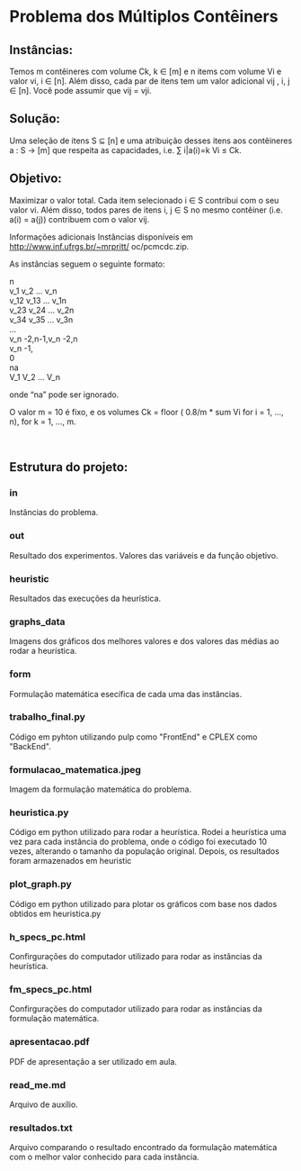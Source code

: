 # Problema dos Múltiplos Contêiners

## Instâncias: 
Temos m contêineres com volume Ck, k ∈ [m] e n items com volume Vi e valor
vi, i ∈ [n]. Além disso, cada par de itens tem um valor adicional vij , i, j ∈ [n]. Você
pode assumir que vij = vji.

## Solução:
Uma seleção de itens S ⊆ [n] e uma atribuição desses itens aos contêineres a : S →
[m] que respeita as capacidades, i.e. ∑
i|a(i)=k Vi ≤ Ck.

## Objetivo:
Maximizar o valor total. Cada item selecionado i ∈ S contribui com o seu valor
vi. Além disso, todos pares de itens i, j ∈ S no mesmo contêiner (i.e. a(i) = a(j))
contribuem com o valor vij.

Informações adicionais Instâncias disponíveis em http://www.inf.ufrgs.br/~mrpritt/
oc/pcmcdc.zip. 

As instâncias seguem o seguinte formato:

n <br>
v_1 v_2 ... v_n <br>
v_12 v_13 ... v_1n <br>
v_23 v_24 ... v_2n <br>
v_34 v_35 ... v_3n <br>
... <br>
v_n -2,n-1,v_n -2,n <br>
v_n -1, <br>
0 <br>
na <br>
V_1 V_2 ... V_n <br>

onde “na” pode ser ignorado.

O valor m = 10 é fixo, e os volumes Ck = floor ( 0.8/m * sum Vi for i = 1, ..., n), for k = 1, ..., m.

<br>

## Estrutura do projeto: ##
### in ###
Instâncias do problema.

### out ### 
Resultado dos experimentos. Valores das variáveis e da função objetivo.

### heuristic ###
Resultados das execuções da heurística.

### graphs_data ###
Imagens dos gráficos dos melhores valores e dos valores das médias ao rodar a heurística.

### form ### 
Formulação matemática esecífica de cada uma das instâncias.

### trabalho_final.py ### 
Código em pyhton utilizando pulp como "FrontEnd" e CPLEX como "BackEnd".

### formulacao_matematica.jpeg ###
Imagem da formulação matemática do problema.

### heuristica.py ###
Código em python utilizado para rodar a heurística. Rodei a heurística uma vez para cada instância do problema, onde o código foi executado 10 vezes, alterando o tamanho da população original. Depois, os resultados foram armazenados em heuristic

### plot_graph.py ###
Código em python utilizado para plotar os gráficos com base nos dados obtidos em heuristica.py

### h_specs_pc.html ###
Confirgurações do computador utilizado para rodar as instâncias da heurística.

### fm_specs_pc.html ###
Confirgurações do computador utilizado para rodar as instâncias da formulação matemática.

### apresentacao.pdf ###
PDF de apresentação a ser utilizado em aula.

### read_me.md ### 
Arquivo de auxílio.

### resultados.txt ###
Arquivo comparando o resultado encontrado da formulação matemática com o melhor valor conhecido para cada instância.
